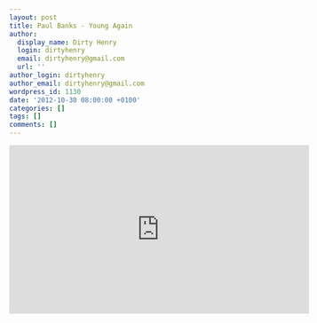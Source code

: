 ```yaml
---
layout: post
title: Paul Banks - Young Again
author:
  display_name: Dirty Henry
  login: dirtyhenry
  email: dirtyhenry@gmail.com
  url: ''
author_login: dirtyhenry
author_email: dirtyhenry@gmail.com
wordpress_id: 1130
date: '2012-10-30 08:00:00 +0100'
categories: []
tags: []
comments: []
---
```

<iframe width="540" height="304" src="http://www.youtube.com/embed/va2fqBjwBGg" frameborder="0" allowfullscreen></iframe>
